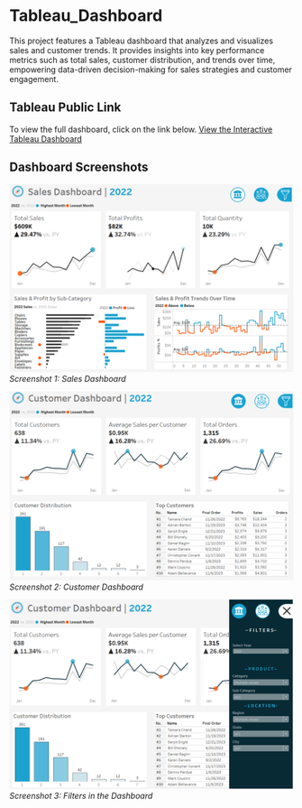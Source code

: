 # Tableau_Dashboard
This project features a Tableau dashboard that analyzes and visualizes sales and customer trends. It provides insights into key performance metrics such as total sales, customer distribution, and trends over time, empowering data-driven decision-making for sales strategies and customer engagement.

## Tableau Public Link
To view the full dashboard, click on the link below.
[View the Interactive Tableau Dashboard](https://public.tableau.com/views/YourDashboard)

## Dashboard Screenshots
![Screenshot 1](Sales_Dashboard.png)
*Screenshot 1: Sales Dashboard*



![Screenshot 2](Customer_Dashboard.png)
*Screenshot 2: Customer Dashboard*



![Screenshot 2](Filters.png)
*Screenshot 3: Filters in the Dashboard*
